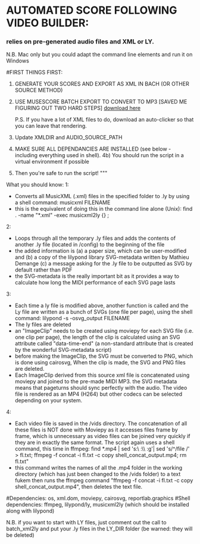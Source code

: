 # AUTOMATED SCORE FOLLOWING VIDEO BUILDER: 
### relies on pre-generated audio files and XML or LY.

N.B. Mac only but you could adapt the command line elements and run it on Windows
 
#FIRST THINGS FIRST:
1) GENERATE YOUR SCORES AND EXPORT AS XML IN BACH (OR OTHER SOURCE METHOD)
2) USE MUSESCORE BATCH EXPORT TO CONVERT TO MP3 [SAVED ME FIGURING OUT TWO HARD STEPS] [download here](https://musescore.org/en/project/batch-convert#:~:text=This%20Plugin%20for%20MuseScore%20will,creates%20PDF%20versions%20of%20all%20%22%20.)

    P.S. If you have a lot of XML files to do, download an auto-clicker so that you can leave that rendering. 
3) Update XMLDIR and AUDIO_SOURCE_PATH
4) MAKE SURE ALL DEPENDANCIES ARE INSTALLED (see below - including everything used in shell). 
4b) You should run the script in a virtual environment if possible
5) Then you're safe to run the script!
"""

What you should know:
1:
- Converts all MusicXML (.xml) files in the specified folder to .ly by using a shell command: musicxml FILENAME
- this is the equivalent of doing this in the command line alone (Unix): find . -name "*.xml" -exec musicxml2ly {} \;

2:
- Loops through all the temporary .ly files and adds the contents of another .ly file (located in /config) to the beginning of the file
- the added information is (a) a paper size, which can be user-modified and (b) a copy of the lilypond library SVG-metadata written by Mathieu Demange (c) a message asking for the .ly file to be outputted as SVG by default rather than PDF
- the SVG-metadata is the really important bit as it provides a way to calculate how long the MIDI performance of each SVG page lasts

3:
- Each time a ly file is modified above, another function is called and the Ly file are written as a bunch of SVGs (one file per page), using the shell command: lilypond  -s -osvg_output FILENAME
- The ly files are deleted
- an "ImageClip" needs to be created using moviepy for each SVG file (i.e. one clip per page), the length of the clip is calculated using an SVG attribute called "data-time-end" (a non-standard attribute that is created by the wonderful SVG-metadata script) 
- before making the ImageClip, the SVG must be converted to PNG, which is done using cairosvg, When the clip is made, the SVG and PNG files are deleted.
- Each ImageClip derived from this source xml file is concatenated using moviepy and joined to the pre-made MIDI MP3. the SVG metadata means that pageturns should sync perfectly with the audio. The video file is rendered as an MP4 (H264) but other codecs can be selected depending on your system.

4:
- Each video file is saved in the /vids directory. The concatenation of all these files is NOT done with Moviepy as it accesses files frame by frame, which is unnecessary as video files can be joined very quickly if they are in exactly the same format. The script again uses a shell command, this time in ffmpeg: find *.mp4 | sed 's:\ :\\\ :g'| sed 's/^/file /' > fl.txt; ffmpeg -f concat -i fl.txt -c copy shell_concat_output.mp4; rm fl.txt"
- this command writes the names of all the .mp4 folder in the working directory (which has just been changed to the /vids folder) to a text fukem then runs the ffmpeg command "ffmpeg -f concat -i fl.txt -c copy shell_concat_output.mp4", then deletes the text file.

#Dependencies: 
os, xml.dom, moviepy, cairosvg, reportlab.graphics
#Shell dependencies: 
ffmpeg, lilypond/ly, musicxml2ly (which should be installed along with lilypond)

N.B. if you want to start with LY files, just comment out the call to batch_xml2ly and put your .ly files in the LY_DIR folder (be warned: they will be deleted)
